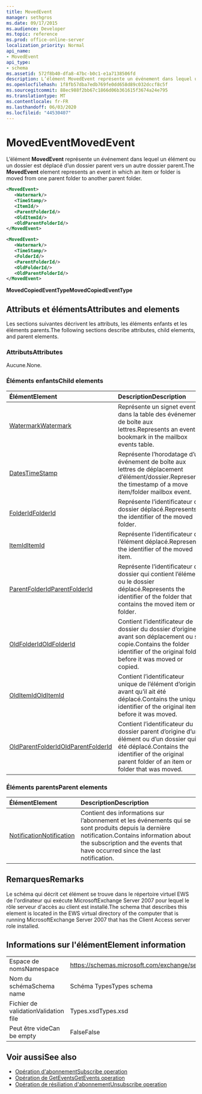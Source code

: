 ```yaml
---
title: MovedEvent
manager: sethgros
ms.date: 09/17/2015
ms.audience: Developer
ms.topic: reference
ms.prod: office-online-server
localization_priority: Normal
api_name:
- MovedEvent
api_type:
- schema
ms.assetid: 572f8b40-dfa8-47bc-b0c1-e1a7138506fd
description: L’élément MovedEvent représente un événement dans lequel un élément ou un dossier est déplacé d’un dossier parent vers un autre dossier parent.
ms.openlocfilehash: 1f8fb57dba7edb769fe0dd658d89c032dccf8c5f
ms.sourcegitcommit: 88ec988f2bb67c1866d06b361615f3674a24e795
ms.translationtype: MT
ms.contentlocale: fr-FR
ms.lasthandoff: 06/03/2020
ms.locfileid: "44530407"
---
```

# <a name="movedevent"></a><span data-ttu-id="78e32-103">MovedEvent</span><span class="sxs-lookup"><span data-stu-id="78e32-103">MovedEvent</span></span>

<span data-ttu-id="78e32-104">L’élément **MovedEvent** représente un événement dans lequel un élément ou un dossier est déplacé d’un dossier parent vers un autre dossier parent.</span><span class="sxs-lookup"><span data-stu-id="78e32-104">The **MovedEvent** element represents an event in which an item or folder is moved from one parent folder to another parent folder.</span></span> 
  
```xml
<MovedEvent>
   <Watermark/>
   <TimeStamp/>
   <ItemId/>
   <ParentFolderId/>
   <OldItemId/>
   <OldParentFolderId/>
</MovedEvent>
```

```xml
<MovedEvent>
   <Watermark/>
   <TimeStamp/>
   <FolderId/>
   <ParentFolderId/>
   <OldFolderId/>
   <OldParentFolderId/>
</MovedEvent>
```


<span data-ttu-id="78e32-105">**MovedCopiedEventType**</span><span class="sxs-lookup"><span data-stu-id="78e32-105">**MovedCopiedEventType**</span></span>

## <a name="attributes-and-elements"></a><span data-ttu-id="78e32-106">Attributs et éléments</span><span class="sxs-lookup"><span data-stu-id="78e32-106">Attributes and elements</span></span>

<span data-ttu-id="78e32-107">Les sections suivantes décrivent les attributs, les éléments enfants et les éléments parents.</span><span class="sxs-lookup"><span data-stu-id="78e32-107">The following sections describe attributes, child elements, and parent elements.</span></span>
  
### <a name="attributes"></a><span data-ttu-id="78e32-108">Attributs</span><span class="sxs-lookup"><span data-stu-id="78e32-108">Attributes</span></span>

<span data-ttu-id="78e32-109">Aucune.</span><span class="sxs-lookup"><span data-stu-id="78e32-109">None.</span></span>
  
### <a name="child-elements"></a><span data-ttu-id="78e32-110">Éléments enfants</span><span class="sxs-lookup"><span data-stu-id="78e32-110">Child elements</span></span>

|<span data-ttu-id="78e32-111">**Élément**</span><span class="sxs-lookup"><span data-stu-id="78e32-111">**Element**</span></span>|<span data-ttu-id="78e32-112">**Description**</span><span class="sxs-lookup"><span data-stu-id="78e32-112">**Description**</span></span>|
|:-----|:-----|
|[<span data-ttu-id="78e32-113">Watermark</span><span class="sxs-lookup"><span data-stu-id="78e32-113">Watermark</span></span>](watermark.md) <br/> |<span data-ttu-id="78e32-114">Représente un signet events dans la table des événements de boîte aux lettres.</span><span class="sxs-lookup"><span data-stu-id="78e32-114">Represents an events bookmark in the mailbox events table.</span></span>  <br/> |
|[<span data-ttu-id="78e32-115">Dates</span><span class="sxs-lookup"><span data-stu-id="78e32-115">TimeStamp</span></span>](timestamp.md) <br/> |<span data-ttu-id="78e32-116">Représente l’horodatage d’un événement de boîte aux lettres de déplacement d’élément/dossier.</span><span class="sxs-lookup"><span data-stu-id="78e32-116">Represents the timestamp of a move item/folder mailbox event.</span></span>  <br/> |
|[<span data-ttu-id="78e32-117">FolderId</span><span class="sxs-lookup"><span data-stu-id="78e32-117">FolderId</span></span>](folderid.md) <br/> |<span data-ttu-id="78e32-118">Représente l’identificateur du dossier déplacé.</span><span class="sxs-lookup"><span data-stu-id="78e32-118">Represents the identifier of the moved folder.</span></span>  <br/> |
|[<span data-ttu-id="78e32-119">ItemId</span><span class="sxs-lookup"><span data-stu-id="78e32-119">ItemId</span></span>](itemid.md) <br/> |<span data-ttu-id="78e32-120">Représente l’identificateur de l’élément déplacé.</span><span class="sxs-lookup"><span data-stu-id="78e32-120">Represents the identifier of the moved item.</span></span>  <br/> |
|[<span data-ttu-id="78e32-121">ParentFolderId</span><span class="sxs-lookup"><span data-stu-id="78e32-121">ParentFolderId</span></span>](parentfolderid.md) <br/> |<span data-ttu-id="78e32-122">Représente l’identificateur du dossier qui contient l’élément ou le dossier déplacé.</span><span class="sxs-lookup"><span data-stu-id="78e32-122">Represents the identifier of the folder that contains the moved item or folder.</span></span>  <br/> |
|[<span data-ttu-id="78e32-123">OldFolderId</span><span class="sxs-lookup"><span data-stu-id="78e32-123">OldFolderId</span></span>](oldfolderid.md) <br/> |<span data-ttu-id="78e32-124">Contient l’identificateur de dossier du dossier d’origine avant son déplacement ou sa copie.</span><span class="sxs-lookup"><span data-stu-id="78e32-124">Contains the folder identifier of the original folder before it was moved or copied.</span></span>  <br/> |
|[<span data-ttu-id="78e32-125">OldItemId</span><span class="sxs-lookup"><span data-stu-id="78e32-125">OldItemId</span></span>](olditemid.md) <br/> |<span data-ttu-id="78e32-126">Contient l’identificateur unique de l’élément d’origine avant qu’il ait été déplacé.</span><span class="sxs-lookup"><span data-stu-id="78e32-126">Contains the unique identifier of the original item before it was moved.</span></span>  <br/> |
|[<span data-ttu-id="78e32-127">OldParentFolderId</span><span class="sxs-lookup"><span data-stu-id="78e32-127">OldParentFolderId</span></span>](oldparentfolderid.md) <br/> |<span data-ttu-id="78e32-128">Contient l’identificateur du dossier parent d’origine d’un élément ou d’un dossier qui a été déplacé.</span><span class="sxs-lookup"><span data-stu-id="78e32-128">Contains the identifier of the original parent folder of an item or folder that was moved.</span></span>  <br/> |
   
### <a name="parent-elements"></a><span data-ttu-id="78e32-129">Éléments parents</span><span class="sxs-lookup"><span data-stu-id="78e32-129">Parent elements</span></span>

|<span data-ttu-id="78e32-130">**Élément**</span><span class="sxs-lookup"><span data-stu-id="78e32-130">**Element**</span></span>|<span data-ttu-id="78e32-131">**Description**</span><span class="sxs-lookup"><span data-stu-id="78e32-131">**Description**</span></span>|
|:-----|:-----|
|[<span data-ttu-id="78e32-132">Notification</span><span class="sxs-lookup"><span data-stu-id="78e32-132">Notification</span></span>](notification-ex15websvcsotherref.md) <br/> |<span data-ttu-id="78e32-133">Contient des informations sur l’abonnement et les événements qui se sont produits depuis la dernière notification.</span><span class="sxs-lookup"><span data-stu-id="78e32-133">Contains information about the subscription and the events that have occurred since the last notification.</span></span>  <br/> |
   
## <a name="remarks"></a><span data-ttu-id="78e32-134">Remarques</span><span class="sxs-lookup"><span data-stu-id="78e32-134">Remarks</span></span>

<span data-ttu-id="78e32-135">Le schéma qui décrit cet élément se trouve dans le répertoire virtuel EWS de l'ordinateur qui exécute MicrosoftExchange Server 2007 pour lequel le rôle serveur d'accès au client est installé.</span><span class="sxs-lookup"><span data-stu-id="78e32-135">The schema that describes this element is located in the EWS virtual directory of the computer that is running MicrosoftExchange Server 2007 that has the Client Access server role installed.</span></span>
  
## <a name="element-information"></a><span data-ttu-id="78e32-136">Informations sur l'élément</span><span class="sxs-lookup"><span data-stu-id="78e32-136">Element information</span></span>

|||
|:-----|:-----|
|<span data-ttu-id="78e32-137">Espace de noms</span><span class="sxs-lookup"><span data-stu-id="78e32-137">Namespace</span></span>  <br/> |https://schemas.microsoft.com/exchange/services/2006/types  <br/> |
|<span data-ttu-id="78e32-138">Nom du schéma</span><span class="sxs-lookup"><span data-stu-id="78e32-138">Schema name</span></span>  <br/> |<span data-ttu-id="78e32-139">Schéma Types</span><span class="sxs-lookup"><span data-stu-id="78e32-139">Types schema</span></span>  <br/> |
|<span data-ttu-id="78e32-140">Fichier de validation</span><span class="sxs-lookup"><span data-stu-id="78e32-140">Validation file</span></span>  <br/> |<span data-ttu-id="78e32-141">Types.xsd</span><span class="sxs-lookup"><span data-stu-id="78e32-141">Types.xsd</span></span>  <br/> |
|<span data-ttu-id="78e32-142">Peut être vide</span><span class="sxs-lookup"><span data-stu-id="78e32-142">Can be empty</span></span>  <br/> |<span data-ttu-id="78e32-143">False</span><span class="sxs-lookup"><span data-stu-id="78e32-143">False</span></span>  <br/> |
   
## <a name="see-also"></a><span data-ttu-id="78e32-144">Voir aussi</span><span class="sxs-lookup"><span data-stu-id="78e32-144">See also</span></span>

- [<span data-ttu-id="78e32-145">Opération d'abonnement</span><span class="sxs-lookup"><span data-stu-id="78e32-145">Subscribe operation</span></span>](subscribe-operation.md) 
- [<span data-ttu-id="78e32-146">Opération de GetEvents</span><span class="sxs-lookup"><span data-stu-id="78e32-146">GetEvents operation</span></span>](getevents-operation.md) 
- [<span data-ttu-id="78e32-147">Opération de résiliation d'abonnement</span><span class="sxs-lookup"><span data-stu-id="78e32-147">Unsubscribe operation</span></span>](unsubscribe-operation.md)

